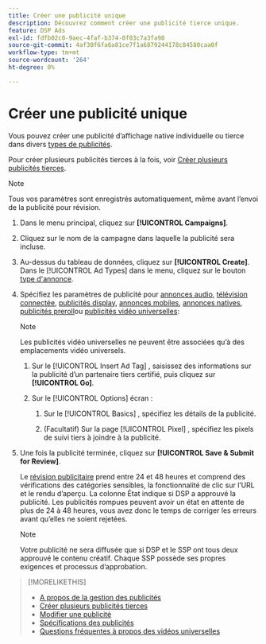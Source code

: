 ```yaml
---
title: Créer une publicité unique
description: Découvrez comment créer une publicité tierce unique.
feature: DSP Ads
exl-id: fdfb02c0-9aec-4faf-b374-0f03c7a3fa98
source-git-commit: 4af30f6fa6a81ce7f1a6879244178c84580caa0f
workflow-type: tm+mt
source-wordcount: '264'
ht-degree: 0%

---
```


# Créer une publicité unique

Vous pouvez créer une publicité d’affichage native individuelle ou tierce dans divers [types de publicités](ad-about.md#ad-types).

Pour créer plusieurs publicités tierces à la fois, voir [Créer plusieurs publicités tierces](ad-create-multiple.md).

>[!NOTE]
>
>Tous vos paramètres sont enregistrés automatiquement, même avant l’envoi de la publicité pour révision.

1. Dans le menu principal, cliquez sur **[!UICONTROL Campaigns]**.

1. Cliquez sur le nom de la campagne dans laquelle la publicité sera incluse.

1. Au-dessus du tableau de données, cliquez sur **[!UICONTROL Create]**. Dans le [!UICONTROL Ad Types] dans le menu, cliquez sur le bouton [type d&#39;annonce](ad-about.md#ad-types).

1. Spécifiez les paramètres de publicité pour [annonces audio](ad-settings-audio.md), [télévision connectée](ad-settings-connected-tv.md), [publicités display](ad-settings-display.md), [annonces mobiles](ad-settings-mobile.md), [annonces natives](ad-settings-native.md), [publicités preroll](ad-settings-pre-roll.md)ou [publicités vidéo universelles](ad-settings-universal-video.md):

   >[!NOTE]
   >
   >Les publicités vidéo universelles ne peuvent être associées qu’à des emplacements vidéo universels.

   1. Sur le [!UICONTROL Insert Ad Tag] , saisissez des informations sur la publicité d’un partenaire tiers certifié, puis cliquez sur **[!UICONTROL Go]**.

   1. Sur le [!UICONTROL Options] écran :

      1. Sur le [!UICONTROL Basics] , spécifiez les détails de la publicité.

      1. (Facultatif) Sur la page [!UICONTROL Pixel] , spécifiez les pixels de suivi tiers à joindre à la publicité.

1. Une fois la publicité terminée, cliquez sur **[!UICONTROL Save & Submit for Review]**.

   Le [révision publicitaire](ad-about.md) prend entre 24 et 48 heures et comprend des vérifications des catégories sensibles, la fonctionnalité de clic sur l’URL et le rendu d’aperçu. La colonne État indique si DSP a approuvé la publicité. Les publicités rompues peuvent avoir un état en attente de plus de 24 à 48 heures, vous avez donc le temps de corriger les erreurs avant qu’elles ne soient rejetées.

   >[!NOTE]
   >
   >Votre publicité ne sera diffusée que si DSP et le SSP ont tous deux approuvé le contenu créatif. Chaque SSP possède ses propres exigences et processus d’approbation.

>[!MORELIKETHIS]
>
>* [A propos de la gestion des publicités](ad-about.md)
>* [Créer plusieurs publicités tierces](ad-create-multiple.md)
>* [Modifier une publicité](ad-edit.md)
>* [Spécifications des publicités](ad-specs.md)
>* [Questions fréquentes à propos des vidéos universelles](/help/dsp/campaign-management/faq-universal-video.md)

